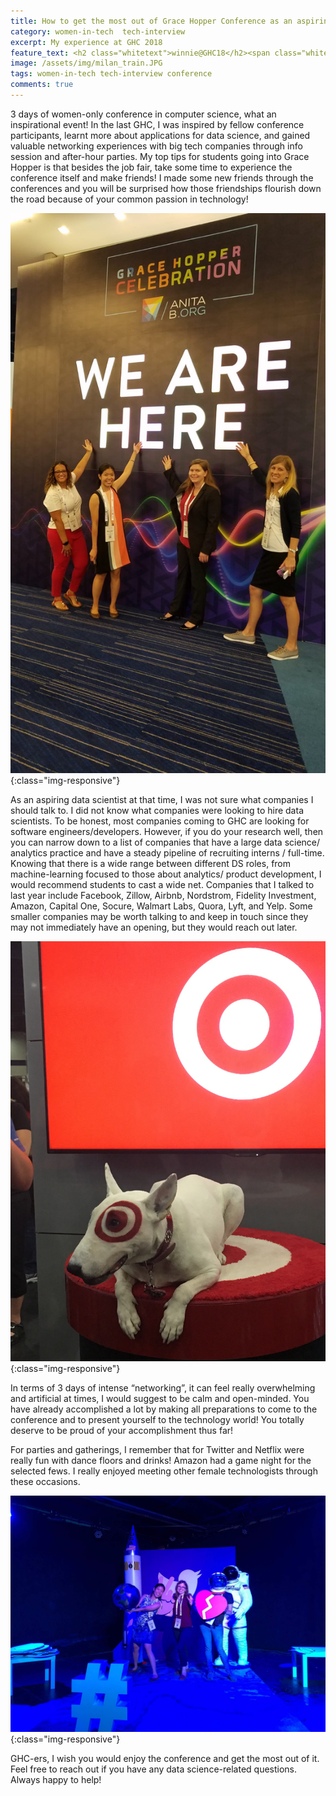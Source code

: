 ```yaml
---
title: How to get the most out of Grace Hopper Conference as an aspiring data scientist ?
category: women-in-tech  tech-interview
excerpt: My experience at GHC 2018
feature_text: <h2 class="whitetext">winnie@GHC18</h2><span class="whitetext">
image: /assets/img/milan_train.JPG
tags: women-in-tech tech-interview conference
comments: true
---
```


3 days of women-only conference in computer science, what an inspirational event! In the last GHC, I was inspired by fellow conference participants, learnt more about applications for data science, and gained valuable networking experiences with big tech companies through info session and after-hour parties. My top tips for students going into Grace Hopper is that besides the job fair, take some time to experience the conference itself and make friends! I made some new friends through the conferences and you will be surprised how those friendships flourish down the road because of your common passion in technology! 

![Arriving at GHC18](/assets/img/blog/GHC1.JPG){:class="img-responsive"}

As an aspiring data scientist at that time, I was not sure what companies I should talk to. I did not know what companies were looking to hire data scientists. To be honest, most companies coming to GHC are looking for software engineers/developers. However, if you do your research well, then you can narrow down to a list of companies that have a large data science/ analytics practice and have a steady pipeline of recruiting interns / full-time. Knowing that there is a wide range between different DS roles, from machine-learning focused to those about analytics/ product development, I would recommend students to cast a wide net. Companies that I talked to last year include Facebook, Zillow, Airbnb, Nordstrom, Fidelity Investment, Amazon, Capital One, Socure, Walmart Labs, Quora, Lyft, and Yelp. Some smaller companies may be worth talking to and keep in touch since they may not immediately have an opening, but they would reach out later. 

![Meeting Target Bullseye](/assets/img/blog/GHC3.JPG){:class="img-responsive"}

In terms of 3 days of intense “networking”, it can feel really overwhelming and artificial at times, I would suggest to be calm and open-minded. You have already accomplished a lot by making all preparations to come to the conference and to present yourself to the technology world! You totally deserve to be proud of your accomplishment thus far!

For parties and gatherings, I remember that for Twitter and Netflix were really fun with dance floors and drinks! Amazon had a game night for the selected fews. I really enjoyed meeting other female technologists through these occasions. 

![Twitter Party](/assets/img/blog/GHC2.JPG){:class="img-responsive"}

GHC-ers, I wish you would enjoy the conference and get the most out of it. Feel free to reach out if you have any data science-related questions. Always happy to help!

